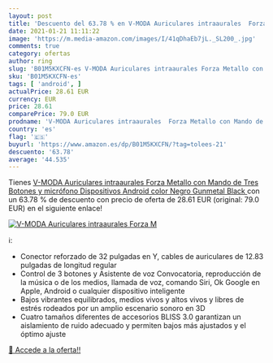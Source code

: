 ```yaml
---
layout: post
title: 'Descuento del 63.78 % en V-MODA Auriculares intraaurales  Forza M'
date: 2021-01-21 11:11:22
image: 'https://m.media-amazon.com/images/I/41qDhaEb7jL._SL200_.jpg'
comments: true
category: ofertas
author: ring
slug: 'B01M5KXCFN-es V-MODA Auriculares intraaurales Forza Metallo con Mando de...'
sku: 'B01M5KXCFN-es'
tags: [ 'android', ]
actualPrice: 28.61 EUR
currency: EUR
price: 28.61
comparePrice: 79.0 EUR
prodname: 'V-MODA Auriculares intraaurales  Forza Metallo con Mando de Tres Botones y micrófono  Dispositivos Android  color Negro  Gunmetal Black '
country: 'es'
flag: '🇪🇸'
buyurl: 'https://www.amazon.es/dp/B01M5KXCFN/?tag=tolees-21'
descuento: '63.78'
average: '44.535'
---
```


Tienes [V-MODA Auriculares intraaurales  Forza Metallo con Mando de Tres Botones y micrófono  Dispositivos Android  color Negro  Gunmetal Black ](https://www.amazon.es/dp/B01M5KXCFN/?tag=tolees-21) con un 63.78 % de descuento con precio de oferta de 28.61 EUR (original: 79.0 EUR) en el siguiente enlace!

[![V-MODA Auriculares intraaurales  Forza M](https://m.media-amazon.com/images/I/41qDhaEb7jL._SL200_.jpg)](https://www.amazon.es/dp/B01M5KXCFN/?tag=tolees-21)

ℹ️:

- Conector reforzado de 32 pulgadas en Y, cables de auriculares de 12.83 pulgadas de longitud regular
- Control de 3 botones y Asistente de voz Convocatoria, reproducción de la música o de los medios, llamada de voz, comando Siri, Ok Google en Apple, Android o cualquier dispositivo inteligente
- Bajos vibrantes equilibrados, medios vivos y altos vivos y libres de estrés rodeados por un amplio escenario sonoro en 3D
- Cuatro tamaños diferentes de accesorios BLISS 3.0 garantizan un aislamiento de ruido adecuado y permiten bajos más ajustados y el óptimo ajuste

[🛒 Accede a la oferta!!](https://www.amazon.es/dp/B01M5KXCFN/?tag=tolees-21)
